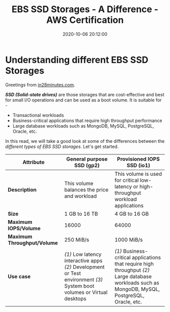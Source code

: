 ﻿---
layout:     post
title:      EBS SSD Storages - A Difference - AWS Certification
date:       2020-10-06 20:12:00
summary:    Let's compare the different EBS SSD Storage types
categories:  AWS_CLOUD AWS_STORAGE
permalink:  /aws-certification-ebs-ssd-storage-differences
---

# Understanding different EBS SSD Storages

Greetings from [in28minutes.com](https://courses.in28minutes.com/). 

***SSD (Solid-state drives)*** are those storages that are cost-effective and best for small I/O operations and can be used as a boot volume. It is suitable for -

 - Transactional workloads
 - Business-critical applications that require high throughput performance
 - Large database workloads such as MongoDB, MySQL, PostgreSQL, Oracle, etc.

In this read, we will take a good look at some of the differences between the *different types of EBS SSD storages*. Let's get started.

| Attribute | General purpose SSD (gp2) | Provisioned IOPS SSD (io1) |
|--|--|--|
| **Description** | This volume balances the price and workload | This volume is used for critical low-latency or high-throughput workload applications |
| **Size** | 1 GB to 16 TB | 4 GB to 16 GB |
| **Maximum IOPS/Volume** | 16000 | 64000 |
| **Maximum Throughput/Volume** | 250 MiB/s | 1000 MiB/s |
| **Use case** | *(1)* Low latency interactive apps *(2)* Development or Test environment *(3)* System boot volumes or Virtual desktops | *(1)* Business-critical applications that require high throughput *(2)* Large database workloads such as MongoDB, MySQL, PostgreSQL, Oracle, etc.  |
